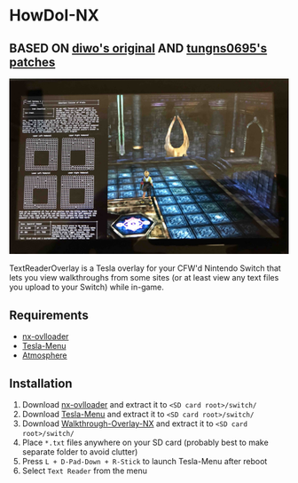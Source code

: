 # HowDoI-NX
## BASED ON [diwo's original](https://github.com/diwo/TextReaderOverlay-NX) AND [tungns0695's patches](https://github.com/tungns0695/TextReaderOverlay-NX)
<img src="./res/TextReader.jpg" />

TextReaderOverlay is a Tesla overlay for your CFW'd Nintendo Switch that lets you view walkthroughs from some sites (or at least view any text files you upload to your Switch) while in-game. 

## Requirements

- [nx-ovlloader](https://github.com/WerWolv/nx-ovlloader)
- [Tesla-Menu](https://github.com/WerWolv/Tesla-Menu)
- [Atmosphere](https://github.com/Atmosphere-NX/Atmosphere)

## Installation

1. Download [nx-ovlloader](https://github.com/WerWolv/nx-ovlloader/releases) and extract it to `<SD card root>/switch/`
2. Download [Tesla-Menu](https://github.com/WerWolv/Tesla-Menu/releases) and extract it to `<SD card root>/switch/`
3. Download [Walkthrough-Overlay-NX](https://github.com/ickerday/TextReaderOverlay/releases) and extract it to `<SD card root>/switch/`
4. Place `*.txt` files anywhere on your SD card (probably best to make separate folder to avoid clutter)
5. Press `L + D-Pad-Down + R-Stick` to launch Tesla-Menu after reboot
6. Select `Text Reader` from the menu
